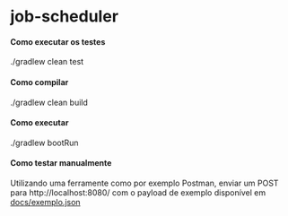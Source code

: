 # job-scheduler

#### Como executar os testes

./gradlew clean test

#### Como compilar

./gradlew clean build

#### Como executar

./gradlew bootRun

#### Como testar manualmente

Utilizando uma ferramente como por exemplo Postman, enviar um POST para http://localhost:8080/ com o payload de exemplo disponível em [docs/exemplo.json](docs/exemplo.json)
